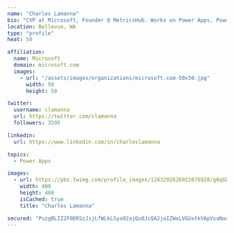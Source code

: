 ```yaml
---
name: "Charles Lamanna"
bio: "CVP at Microsoft, Founder @ MetricsHub. Works on Power Apps, Power Automate, Power Virtual Agent, Common Data Service and Dynamics 365."
location: Bellevue, WA
type: "profile"
heat: 50

affiliation:
  name: Microsoft
  domain: microsoft.com
  images:
    - url: "/assets/images/organizations/microsoft.com-50x50.jpg"
      width: 50
      height: 50

twitter:
  username: clamanna
  url: https://twitter.com/clamanna
  followers: 3595

linkedin:
  url: https://www.linkedin.com/in/charleslamanna

topics:
  - Power Apps

images:
  - url: https://pbs.twimg.com/profile_images/1263202626922876928/g6qGbHZ-_400x400.jpg
    width: 400
    height: 400
    isCached: true
    title: "Charles Lamanna"

secured: "PuzgBLIZ2F0DRSzJsjLfWLkLSya92ajQu0JcQA2joIZWxLVGUxtkVApVsaNuoJbqsf8YWMHaWLkZ+ryCsBT7p9VRNk09sBnfBV73uJNAiTK9crj1PjtwfrkgWkQwwgqvZAeyUQFrIF61ufkVuu7b8enlWABmpXpyrn69VwM8aeyc/fgFvEczC1c8narQxUjCADSam1+e7j8wZAdUtW1KLj2lXyyQHussOxK00HB4vWhqW/ydhn8XwIxVs+FWmg1HXpb2NrYz+R3xIbhiFmr6DVVgTf4/MhbtjMfGuh3vtKIVDOhfn5n3tC9qh/nANg0UBSO/wXvceu7X+fmfh82w2YVY/JF5Bzh2/OmqOxXLSLLhtcDuRmEaVJxfXsUFSE+KFCZpNTul9toei9ziFtfgWdz1ZAJjYXXNg+pB4pvDttc=;xLLbmQT3plvgReWE/o6hHg=="
---
```


